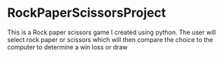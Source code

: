 # RockPaperScissorsProject
This is a Rock paper scissors game I created using python. The user will select rock paper or scissors which will then compare the choice to the computer to determine a win loss or draw
